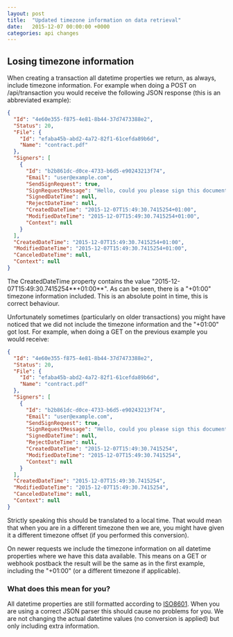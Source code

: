 ```yaml
---
layout: post
title:  "Updated timezone information on data retrieval"
date:   2015-12-07 00:00:00 +0000
categories: api changes
---
```


## Losing timezone information

When creating a transaction all datetime properties we return, as always, include timezone information. 
For example when doing a POST on /api/transaction you would receive the following JSON response (this is an abbreviated example):

``` json
{
  "Id": "4e60e355-f875-4e81-8b44-37d7473388e2",
  "Status": 20,
  "File": {
    "Id": "efaba45b-abd2-4a72-82f1-61cefda89b6d",
    "Name": "contract.pdf"
  },
  "Signers": [
    {
      "Id": "b2b861dc-d0ce-4733-b6d5-e90243213f74",
      "Email": "user@example.com",
      "SendSignRequest": true,
      "SignRequestMessage": "Hello, could you please sign this document? Best regards, John Doe",
      "SignedDateTime": null,
      "RejectDateTime": null,
      "CreatedDateTime": "2015-12-07T15:49:30.7415254+01:00",
      "ModifiedDateTime": "2015-12-07T15:49:30.7415254+01:00",
      "Context": null
    }
  ],
  "CreatedDateTime": "2015-12-07T15:49:30.7415254+01:00",
  "ModifiedDateTime": "2015-12-07T15:49:30.7415254+01:00",
  "CanceledDateTime": null,
  "Context": null
}
```

The CreatedDateTime property contains the value "2015-12-07T15:49:30.7415254**+01:00**".
As can be seen, there is a "+01:00" timezone information included.
This is an absolute point in time, this is correct behaviour.

Unfortunately sometimes (particularly on older transactions) you might have noticed that we did not include the timezone information and the "+01:00" got lost.
For example, when doing a GET on the previous example you would receive:

``` json
{
  "Id": "4e60e355-f875-4e81-8b44-37d7473388e2",
  "Status": 20,
  "File": {
    "Id": "efaba45b-abd2-4a72-82f1-61cefda89b6d",
    "Name": "contract.pdf"
  },
  "Signers": [
    {
      "Id": "b2b861dc-d0ce-4733-b6d5-e90243213f74",
      "Email": "user@example.com",
      "SendSignRequest": true,
      "SignRequestMessage": "Hello, could you please sign this document? Best regards, John Doe",
      "SignedDateTime": null,
      "RejectDateTime": null,
      "CreatedDateTime": "2015-12-07T15:49:30.7415254",
      "ModifiedDateTime": "2015-12-07T15:49:30.7415254",
      "Context": null
    }
  ],
  "CreatedDateTime": "2015-12-07T15:49:30.7415254",
  "ModifiedDateTime": "2015-12-07T15:49:30.7415254",
  "CanceledDateTime": null,
  "Context": null
}
```

Strictly speaking this should be translated to a local time. That would mean that when you are in a different timezone then we are, you might have given it a different timezone offset (if you performed this conversion).

On newer requests we include the timezone information on all datetime properties where we have this data available.
This means on a GET or webhook postback the result will be the same as in the first example, including the "+01:00" (or a different timezone if applicable).

### What does this mean for you?

All datetime properties are still formatted according to [ISO8601](https://www.iso.org/iso/iso8601).
When you are using a correct JSON parser this should cause no problems for you.
We are not changing the actual datetime values (no conversion is applied) but only including extra information.